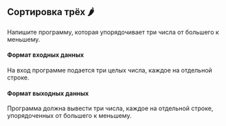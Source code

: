 ## Сортировка трёх 🌶️

Напишите программу, которая упорядочивает три числа от большего к меньшему.

#### Формат входных данных
На вход программе подается три целых числа, каждое на отдельной строке.

#### Формат выходных данных
Программа должна вывести три числа, каждое на отдельной строке, упорядоченных от большего к меньшему.